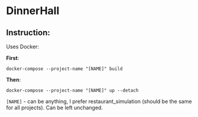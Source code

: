 # DinnerHall

## Instruction:

Uses Docker:

**First**:

`docker-compose --project-name "[NAME]" build`

**Then**:

`docker-compose --project-name "[NAME]" up --detach`

`[NAME]` - can be anything, I prefer restaurant_simulation (should be the same
for all projects). Can be left unchanged.